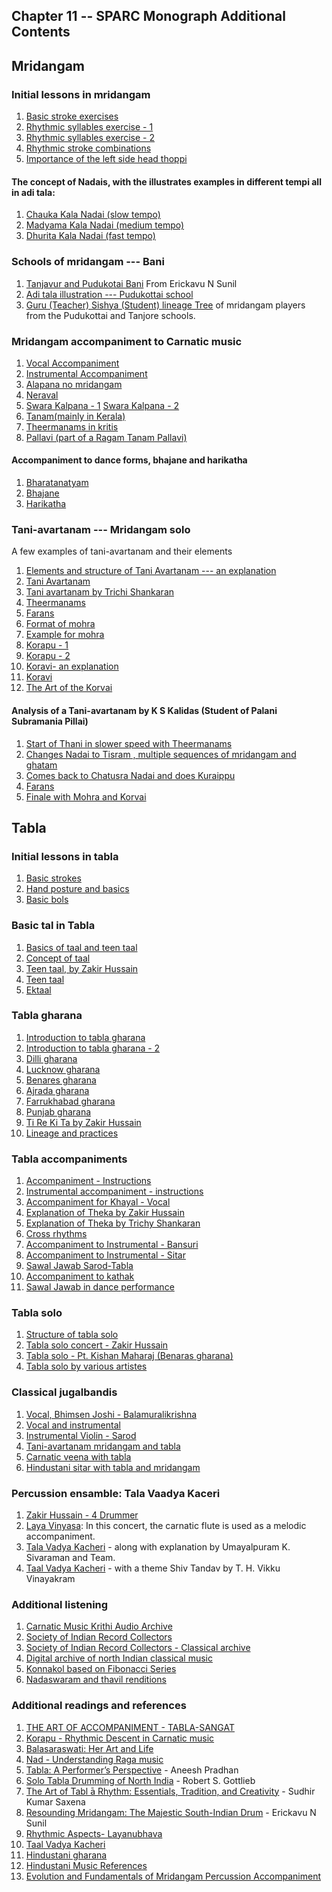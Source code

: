 ## Chapter 11 -- SPARC Monograph Additional Contents

## Mridangam
### Initial lessons in mridangam
1. [Basic stroke exercises](https://youtu.be/biXasK3X2EI)
2. [Rhythmic syllables exercise - 1](https://www.youtube.com/watch?v=hlJXnyEupDs&t=49s)
3. [Rhythmic syllables exercise - 2](https://www.youtube.com/watch?v=EpD0LYmhQkI&list=PLBjXyeBZLWCUAaiRn4dNlf_atzoiz_ofv&index=4)
4. [Rhythmic stroke combinations](https://youtu.be/hlJXnyEupDs?t=1067)
5. [Importance of the left side head thoppi](https://youtu.be/7u-hiSKwUd8?t=255)

#### The concept of Nadais, with the illustrates examples in different tempi all in adi tala:
1. [Chauka Kala Nadai (slow tempo)](https://youtu.be/fk07KY7lPlo?t=3864)
2. [Madyama Kala Nadai (medium tempo)](https://youtu.be/fk07KY7lPlo?t=3907)
3. [Dhurita Kala Nadai (fast tempo)](https://youtu.be/fk07KY7lPlo?t=3953)

### Schools of mridangam --- Bani
1. [Tanjavur and Pudukotai Bani](https://youtu.be/_83dUdLw87o?t=99) From Erickavu N Sunil
2. [Adi tala illustration --- Pudukottai school](https://youtu.be/8OmSC0TL8YQ?t=1272)
3. [Guru (Teacher) Sishya (Student) lineage Tree](http://www.carnaticcorner.com/articles/guru-sishya-mridangists.html) of mridangam players from the Pudukottai and Tanjore schools.

### Mridangam accompaniment to Carnatic music
1. [Vocal Accompaniment](https://youtu.be/Nvn-7H_GIdA?t=685)
2. [Instrumental Accompaniment](https://youtu.be/RcUGppUD2J8?t=1412)
3. [Alapana no mridangam](https://youtu.be/hECvvLVgDIU)
4. [Neraval](https://youtu.be/0kFLHBihXbY)
5. [Swara Kalpana - 1](https://youtu.be/Peg8m5Jb2b0) [Swara Kalpana - 2](https://youtu.be/U-vThKPxv6U?t=3027)
6. [Tanam(mainly in Kerala)](https://youtu.be/vJBF3AM_an4?t=1039)
7. [Theermanams in kritis](https://youtu.be/FG8qGgXZDNY?t=1069)
8. [Pallavi (part of a Ragam Tanam Pallavi)](https://youtu.be/Jph6jzZM72A?t=16)

#### Accompaniment to dance forms, bhajane and harikatha
1. [Bharatanatyam](https://youtu.be/qjbq8nG72RI?t=34)
2. [Bhajane](https://www.youtube.com/watch?v=6rUJEr7cCb0&t=356s)
3. [Harikatha](https://www.youtube.com/watch?v=Vy7DoFIJx-4)

### Tani-avartanam --- Mridangam solo
A few examples of tani-avartanam and their elements
1. [Elements and structure of Tani Avartanam --- an explanation](https://youtu.be/2hIAK8XGIT4)
2. [Tani Avartanam](https://www.youtube.com/user/indiandrumbeats/videos)
3. [Tani avartanam by Trichi Shankaran](https://www.youtube.com/watch?v=5OX2TuHmtSI)
4. [Theermanams](https://youtu.be/8OmSC0TL8YQ?t=3688)
5. [Farans](https://youtu.be/fk07KY7lPlo?t=5540)
6. [Format of mohra](https://youtu.be/d8_NvS3DJ2E?t=244)
7. [Example for mohra](https://youtu.be/fk07KY7lPlo?t=5577)
8. [Korapu - 1](https://youtu.be/mGFxqw7nIcs)
9. [Korapu - 2](https://youtu.be/iZXfx7pRJ5s)
10. [Koravi- an explanation](https://youtu.be/aGUK9-tyVAs?t=2814)
11. [Koravi](https://youtu.be/EEAWV1EeGXY?t=332)
12. [The Art of the Korvai](https://www.youtube.com/watch?v=UElp04xS5zg)

#### Analysis of a Tani-avartanam by K S Kalidas (Student of Palani Subramania Pillai)
1. [Start of Thani in slower speed with Theermanams](https://www.youtube.com/watch?v=dG1LZ5-RDoU)
2. [Changes Nadai to Tisram , multiple sequences of mridangam and ghatam](https://youtu.be/dG1LZ5-RDoU?t=260)
3. [Comes back to Chatusra Nadai and does Kuraippu](https://youtu.be/dG1LZ5-RDoU?t=664)
4. [Farans](https://youtu.be/dG1LZ5-RDoU?t=968)
5. [Finale with Mohra and Korvai](https://youtu.be/dG1LZ5-RDoU?t=1008)



## Tabla
### Initial lessons in tabla
1. [Basic strokes](https://chandrakantha.com/tablasite/bsicbols.htm)
2. [Hand posture and basics](https://www.youtube.com/watch?v=mLB4qblMi9M)
3. [Basic bols](https://www.youtube.com/watch?v=fbIm5y0pxr8)

### Basic tal in Tabla
1. [Basics of taal and teen taal](https://www.youtube.com/watch?v=X1YmwoeBwYk)
2. [Concept of taal](https://www.youtube.com/watch?v=xcPUnpOLDYM)
3. [Teen taal, by Zakir Hussain](https://youtu.be/rlCWnGwWqXk?t=173)
4. [Teen taal](https://www.youtube.com/watch?v=RYm_mjrxquo)
5. [Ektaal](https://www.youtube.com/watch?v=-6VpKG1Iq_Y)


### Tabla gharana
1. [Introduction to tabla gharana](https://www.youtube.com/watch?v=Z_eAB6M5YOs)
2. [Introduction to tabla gharana - 2](https://www.youtube.com/watch?v=RbVtqIao1BI)
3. [Dilli gharana](https://www.youtube.com/watch?v=Yx0LO281JNs)
4. [Lucknow gharana](https://www.youtube.com/watch?v=PcZZppKMY9w&list=PLmUEimMp8KrqrrYra5ZyNautodEEF7Q7k&index=6)
5. [Benares gharana](https://www.youtube.com/watch?v=U2JIb90p-44)
6. [Ajrada gharana](https://scroll.in/article/820739/listen-habibuddin-khan-of-the-ajrada-gharana-displays-his-mastery-and-wit-with-the-tabla)
7. [Farrukhabad gharana](https://youtu.be/S6v9hsuPpa4?t=26)
8. [Punjab gharana](https://www.youtube.com/watch?v=RL90kOckPAY)
9. [Ti Re Ki Ta by Zakir Hussain](https://youtu.be/q4u0AEl7xHw)
10. [Lineage and practices](https://digitabla.com/tabla-tradition/)


### Tabla accompaniments
1. [Accompaniment - Instructions](https://www.youtube.com/watch?v=b3FIVaFZdiM)
2. [Instrumental accompaniment - instructions](https://www.youtube.com/watch?v=LNcTFNHEd2U)
3. [Accompaniment for Khayal - Vocal](https://youtu.be/-2RycKJJKQY?t=1847)
4. [Explanation of Theka by Zakir Hussain](https://youtu.be/rlCWnGwWqXk?t=155)
5. [Explanation of Theka by Trichy Shankaran](https://youtu.be/8OmSC0TL8YQ?t=1176)
6. [Cross rhythms](https://youtu.be/-2RycKJJKQY?t=1707)
7. [Accompaniment to Instrumental - Bansuri](https://youtu.be/O2K0ptoYpuc?t=1989)
8. [Accompaniment to Instrumental - Sitar](https://www.youtube.com/watch?v=fg_sHArZj4s)
9. [Sawal Jawab Sarod-Tabla](https://www.youtube.com/watch?v=HtEb7RfDri0)
10. [Accompaniment to kathak](https://www.youtube.com/watch?v=KDSNydogusg)
11. [Sawal Jawab in dance performance](https://youtu.be/mPmtGGxjKx0?t=44)

### Tabla solo
1. [Structure of tabla solo](https://youtu.be/rlCWnGwWqXk?t=215)
2. [Tabla solo concert - Zakir Hussain](https://www.youtube.com/watch?v=ZtRPB8xHP8M)
3. [Tabla solo - Pt. Kishan Maharaj (Benaras gharana)](https://www.youtube.com/watch?v=YDpbRSRB0zE)
4. [Tabla solo by various artistes](https://www.youtube.com/playlist?list=PLeMnggaMTpf1g6kq9fjhOAVIVecf3YQ6O)

### Classical jugalbandis
1. [Vocal, Bhimsen Joshi - Balamuralikrishna](https://www.youtube.com/watch?v=uWPFHYvGav4)
2. [Vocal and instrumental](https://www.youtube.com/watch?v=U1cM_fYohIo)
3. [Instrumental Violin - Sarod](https://www.youtube.com/watch?v=ChLKGBbaBPg)
4. [Tani-avartanam mridangam and tabla](https://www.youtube.com/watch?v=JvFUxOjk4_M)
5. [Carnatic veena with tabla](https://www.youtube.com/watch?v=sFLh4uYxbe0)
6. [Hindustani sitar with tabla and mridangam](https://www.youtube.com/watch?v=LH7Jzwjp41w)


### Percussion ensamble: Tala Vaadya Kaceri
1. [Zakir Hussain - 4 Drummer](https://www.youtube.com/watch?v=Zy_CvwElJ28)
2. [Laya Vinyasa](https://www.youtube.com/watch?v=IjU2AJq34oo): In this concert, the carnatic flute is used as a melodic accompaniment.
3. [Tala Vadya Kacheri](https://www.youtube.com/watch?v=pViExwiwQTA) - along with explanation by Umayalpuram K. Sivaraman and Team.
4. [Taal Vadya Kacheri](https://www.youtube.com/watch?v=FS6ec2QUxSI) - with a theme Shiv Tandav by T. H. Vikku Vinayakram


### Additional listening
1. [Carnatic Music Krithi Audio Archive](http://www.shivkumar.org/music/index.html)
2. [Society of Indian Record Collectors](https://archive.org/details/MudritSangeet)
3. [Society of Indian Record Collectors - Classical archive](https://archive.org/details/@chandoba1952?and%5B%5D=Tabla)
4. [Digital archive of north Indian classical music](https://eap.bl.uk/project/EAP132)
5. [Konnakol based on Fibonacci Series](https://www.youtube.com/watch?v=mOMLRMfIYf0)
6. [Nadaswaram and thavil renditions](https://www.youtube.com/playlist?list=PLTxTDSSOEwjJuaQo6dHHJQFA0aIAa1f-T)


### Additional readings and references
1. [THE ART OF ACCOMPANIMENT - TABLA-SANGAT](https://www.india-instruments.com/the-art-of-accompaniment-tabla-sangat-with-ashis-paul.html)
2. [Korapu - Rhythmic Descent in Carnatic music](https://www.academia.edu/36662438/Rhythmic_Descent_in_Karnatic_Music_Principles_Practice_and_standardization) 
3. [Balasaraswati: Her Art and Life](https://www.amazon.com/Balasaraswati-Douglas-M-Knight-Jr/dp/9387578127/ref=tmm_pap_swatch_0?_encoding=UTF8&qid=&sr=)
4. [Nad - Understanding Raga music](https://www.amazon.in/Nad-BPI-India/dp/8186982078/ref=tmm_pap_swatch_0?_encoding=UTF8&qid=&sr=)
5. [Tabla: A Performer’s Perspective](https://aneeshpradhan.com/product/tabla-a-performers-perspective/) - Aneesh Pradhan
6. [Solo Tabla Drumming of North India](https://www.amazon.in/Solo-Tabla-Drumming-North-India/dp/8120810953) - Robert S. Gottlieb
7. [The Art of Tabl ̄a Rhythm: Essentials, Tradition, and Creativity](https://www.amazon.in/Art-Tabla-Rhythm-Essentials-Creativity/dp/8124603685) - Sudhir Kumar Saxena
8. [Resounding Mridangam: The Majestic South-Indian Drum](https://www.amazon.in/Resounding-Mridangam-Majestic-South-Indian-Drum/dp/B08XXZXRDY/ref=sr_1_1?crid=QKB7KG8E9WM3&keywords=Resounding+Mridangam%3A+The+Majestic+South+Indian+Drum.&qid=1643544233&s=books&sprefix=resounding+mridangam+the+majestic+south+indian+drum.+%2Cstripbooks%2C350&sr=1-1) - Erickavu N Sunil
9. [Rhythmic Aspects- Layanubhava](http://carnatica.net/sangeet/layanubhava1.htm)
10. [Taal Vadya Kacheri](https://tabla.org/taalvadya-kachari)
11. [Hindustani gharana](https://www.wikiwand.com/en/Gharana)
12. [Hindustani Music References](https://medium.com/kavyavriksha/hindustani-music-references-f1c850c10530)
13. [Evolution and Fundamentals of Mridangam Percussion Accompaniment](https://medium.com/kavyavriksha/evolution-and-fundamentals-of-mridangam-percussion-accompaniment-9a4d63cc6ac0)






